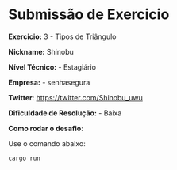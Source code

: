# Submissão de Exercicio

**Exercicio:** 3 - Tipos de Triângulo

**Nickname:** Shinobu

**Nível Técnico:** - Estagiário

**Empresa:** - senhasegura

**Twitter**: https://twitter.com/Shinobu_uwu

**Dificuldade de Resolução:** - Baixa

**Como rodar o desafio**: 

Use o comando abaixo: 
```bash
cargo run
```
